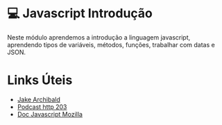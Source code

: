 # :computer: Javascript Introdução

Neste módulo aprendemos a introdução a linguagem javascript, aprendendo tipos de variáveis, métodos, funções, trabalhar com datas e JSON.

# Links Úteis

- [Jake Archibald](https://jakearchibald.com/)
- [Podcast http 203](https://www.youtube.com/watch?v=0-wB1VY3Nrc&list=PLNYkxOF6rcIAKIQFsNbV0JDws_G_bnNo9)
- [Doc Javascript Mozilla](https://developer.mozilla.org/pt-BR/docs/Web/JavaScript)
